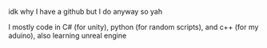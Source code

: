 idk why I have a github but I do anyway so yah

I mostly code in C# (for unity), python (for random scripts), and c++ (for my aduino), also learning unreal engine
